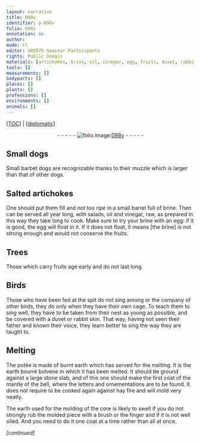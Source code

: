```yaml
---
layout: narrative
title: 098v
identifier: p-098v
folio: 098v
annotation: no
author:
mode: tl
editor: GR8975 Seminar Participants
rights: Public Domain
materials: [artichokes, brine, oil, vinegar, egg, fruits, duvet, rabbit skin, potée, burnt earth, earth, stone, hay fire]
tools: []
measurements: []
bodyparts: []
places: []
plants: []
professions: []
environments: []
animals: []
---
```


<p><a href="{{ site.baseurl }}/translation/">[TOC]</a> | <a href="{{ site.baseurl }}/texts/p-098v_tc/">[diplomatic]</a></p><div class="folio" align="center">- - - - - <a href="http://gallica.bnf.fr/ark:/12148/btv1b10500001g/f202.image" target="_blank"><img src="https://cu-mkp.github.io/2017-workshop-edition/assets/photo-icon.png" alt="folio image: " style="display:inline-block; margin-bottom:-3px;"/>098v</a> - - - - - </div>  
  

## Small dogs

 
Small barbet dogs are recognizable thanks to their muzzle which is larger than that of other dogs.
 
 
  

## Salted <span class="m">artichokes</span>

 
One should put them fill and not too ripe in a small barrel full of <span class="m">brine</span>. Then can be served all year long, with salads, <span class="m">oil</span> and <span class="m">vinegar</span>, raw, as prepared in this way they take long to cook. Make sure to try your <span class="m">brine</span> with an <span class="m">egg</span>: if it is good, the <span class="m">egg</span> will float in it. If it does not float, it means [the <span class="m">brine</span>] is not strong enough and would not conserve the <span class="m">fruits</span>.
 
 
  

## Trees

 
Those which carry <span class="m">fruits</span> age early and do not last long.
 
 
  

## Birds

 
Those who have been fed at the spit do not sing among or the company of other birds, they do only when they have their own cage. To teach them to sing well, they have to be taken from their nest as young as possible, and be covered with a <span class="m">duvet</span> or <span class="m">rabbit skin</span>. That way, having not seen their father and known their voice, they learn better to sing the way they are taught to.
 
 
  

## Melting

 
The <span class="m">potée</span> is made of <span class="m">burnt earth</span> which has served for the melting. It is the <span class="m">earth</span> bourré bolvene in which it has been melted. It should be ground against a large <span class="m">stone</span> slab, and of this one should make the first coat of the mantle of the bell, where the letters and ornementations are to be found. It does not require to be cooked again against <span class="m">hay fire</span> and will mold very neatly.
 
The <span class="m">earth</span> used for the molding of the core is likely to swell if you do not strongly rub the molded piece with a brush or the finger and if it is not well <span class="m">oil</span>ed. And you need to do it one coat at a time rather than all at once.
 
*[continued]*
 
